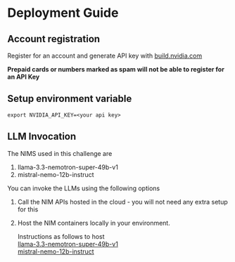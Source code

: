 # Deployment Guide

## Account registration

Register for an account and generate API key with [build.nvidia.com](https://build.nvidia.com/)

**Prepaid cards or numbers marked as spam will not be able to register for an API Key**

## Setup environment variable

```
export NVIDIA_API_KEY=<your api key>
```

## LLM Invocation

The NIMS used in this challenge are
1. llama-3.3-nemotron-super-49b-v1
2. mistral-nemo-12b-instruct

You can invoke the LLMs using the following options

1. Call the NIM APIs hosted in the cloud - you will not need any extra setup for this
2. Host the NIM containers locally in your environment.

    Instructions as follows to host \
    [llama-3.3-nemotron-super-49b-v1](https://build.nvidia.com/nvidia/llama-3_3-nemotron-super-49b-v1/deploy?environment=linux.md)\
    [mistral-nemo-12b-instruct](https://build.nvidia.com/nv-mistralai/mistral-nemo-12b-instruct/deploy)
